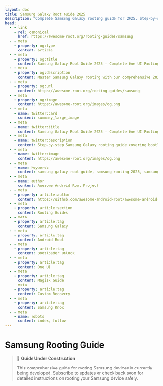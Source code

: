 ```yaml
---
layout: doc
title: Samsung Galaxy Root Guide 2025
description: "Complete Samsung Galaxy rooting guide for 2025. Step-by-step instructions for bootloader unlocking, custom recovery installation, and Magisk rooting on Galaxy devices with One UI."
head:
  - - link
    - rel: canonical
      href: https://awesome-root.org/rooting-guides/samsung
  - - meta
    - property: og:type
      content: article
  - - meta
    - property: og:title
      content: Samsung Galaxy Root Guide 2025 - Complete One UI Rooting Instructions
  - - meta
    - property: og:description
      content: Master Samsung Galaxy rooting with our comprehensive 2025 guide. Safe bootloader unlocking, custom recovery, and Magisk installation for all Galaxy models running One UI.
  - - meta
    - property: og:url
      content: https://awesome-root.org/rooting-guides/samsung
  - - meta
    - property: og:image
      content: https://awesome-root.org/images/og.png
  - - meta
    - name: twitter:card
      content: summary_large_image
  - - meta
    - name: twitter:title
      content: Samsung Galaxy Root Guide 2025 - Complete One UI Rooting Tutorial
  - - meta
    - name: twitter:description
      content: Step-by-step Samsung Galaxy rooting guide covering bootloader unlock, custom recovery, and Magisk installation for One UI devices.
  - - meta
    - name: twitter:image
      content: https://awesome-root.org/images/og.png
  - - meta
    - name: keywords
      content: samsung galaxy root guide, samsung rooting 2025, samsung bootloader unlock, samsung magisk guide, samsung custom recovery, galaxy s24 root, galaxy s23 root, galaxy a series root, one ui root, samsung odin, heimdall samsung, twrp samsung, lineageos samsung, samsung knox bypass, samsung root safety
  - - meta
    - name: author
      content: Awesome Android Root Project
  - - meta
    - property: article:author
      content: https://github.com/awesome-android-root/awesome-android-root
  - - meta
    - property: article:section
      content: Rooting Guides
  - - meta
    - property: article:tag
      content: Samsung Galaxy
  - - meta
    - property: article:tag
      content: Android Root
  - - meta
    - property: article:tag
      content: Bootloader Unlock
  - - meta
    - property: article:tag
      content: One UI
  - - meta
    - property: article:tag
      content: Magisk Guide
  - - meta
    - property: article:tag
      content: Custom Recovery
  - - meta
    - property: article:tag
      content: Samsung Knox
  - - meta
    - name: robots
      content: index, follow
---
```


# Samsung Rooting Guide

> 🚧 **Guide Under Construction**
>
> This comprehensive guide for rooting Samsung devices is currently being developed. Subscribe to updates or check back soon for detailed instructions on rooting your Samsung device safely.